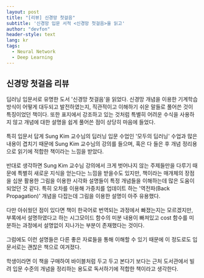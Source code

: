 ```yaml
---
layout: post
title: "[리뷰] 신경망 첫걸음"
subtitle: '신경망 입문 서적 <신경망 첫걸음>을 읽고'
author: "devfon"
header-style: text
lang: kr
tags:
  - Neural Network
  - Deep Learning
---
```


## 신경망 첫걸음 리뷰
딥러닝 입문서로 유명한 도서 '신경망 첫걸음'을 읽었다.
신경망 개념을 이용한 기계학습 방식이 어떻게 대두되고 발전하였는지, 직관적이고 이해하기 쉬운 말들로 풀어쓴 것이 특징이었던 책이다. 또한 표지에서 강조하고 있는 것처럼 특별히 어려운 수식을 사용하지 않고 개념에 대한 설명을 쉽게 풀어쓴 점이 상당히 마음에 들었다.
<br><br>
특히 입문서 답게 Sung Kim 교수님의 딥러닝 입문 수업인 '모두의 딥러닝' 수업과 많은 내용이 겹치기 때문에 Sung Kim 교수님의 강의를 들으며, 혹은 다 들은 후 개념 정리용으로 읽기에 적합한 책이라는 느낌을 받았다.
<br><br>
반대로 생각하면 Sung Kim 교수님 강의에서 크게 벗어나지 않는 주제들만을 다루기 때문에 특별히 새로운 지식을 얻는다는 느낌을 받을수도 있지만, 책이라는 매개체의 장점을 십분 활용한 그림을 이용한 시각화 설명들이 특정 개념들을 이해하는데 많은 도움이 되었던 것 같다. 특히 오차를 이용해 가중치를 업데이트 하는 '역전파(Back Propagation)' 개념을 다잡는데 그림을 이용한 설명이 아주 유용했다.
<br><br>
다만 아쉬웠던 점이 있다면 책이 한국어로 번역되는 과정에서 빠졌는지는 모르겠지만, 부록에서 설명하였다고 하는 시그모이드 함수의 미분 내용이 빠져있고 cost 함수를 미분하는 과정에서 설명없이 지나가는 부분이 존재했다는 것이다.
<br><br>
그럼에도 이런 설명들은 다른 좋은 자료들을 통해 이해할 수 있기 때문에 이 정도로도 입문서로는 괜찮은 책으로 여겨졌다.
<br><br>
학생이라면 이 책을 구매하여 바이블처럼 두고 두고 본다기 보다는 근처 도서관에서 빌려 입문 수준의 개념을 정리하는 용도로 독서하기에 적합한 책이라고 생각한다.